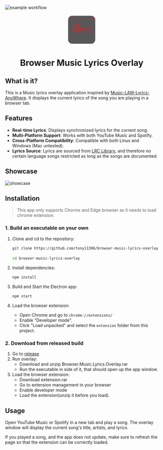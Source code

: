 <!-- BADGES/ -->

![example workflow](https://github.com/tony11306/browser-music-lyrics-overlay/actions/workflows/ci.yml/badge.svg) 

<!-- /BADGES -->
<div align="center">

<img src="icon.png" alt="Browser Music Lyrics Overlay Icon" width="100" height="100">

# Browser Music Lyrics Overlay

</div>

## What is it?

This is a Music lyrics overlay application inspired by [Music-LAW-Lyrics-AnyWhere](https://github.com/iamdevdiv/Music-LAW-Lyrics-AnyWhere). It displays the current lyrics of the song you are playing in a browser tab.

## Features

- **Real-time Lyrics**: Displays synchronized lyrics for the current song.
- **Multi-Platform Support**: Works with both YouTube Music and Spotify.
- **Cross-Platform Compatibility**: Compatible with both Linux and Windows (Mac untested).
- **Lyrics Source**: Lyrics are sourced from [LRC Library](https://lrclib.net/), and therefore no certain language songs restricted as long as the songs are documented.

## Showcase

![showcase](https://i.imgur.com/eJzTUd2.gif)

## Installation

> This app only supports Chorme and Edge browser as it needs to load chrome extension.

### 1. Build an executable on your own
1. Clone and cd to the repository:
    ```sh
    git clone https://github.com/tony11306/browser-music-lyrics-overlay.git

    cd browser-music-lyrics-overlay
    ```

2. Install dependencies:
    ```sh
    npm install
    ```

3. Build and Start the Electron app:
    ```sh
    npm start
    ```

4. Load the browser extension:
    - Open Chrome and go to `chrome://extensions/`
    - Enable "Developer mode".
    - Click "Load unpacked" and select the `extension` folder from this project.

### 2. Download from released build
1. Go to [release](https://github.com/tony11306/browser-music-lyrics-overlay/releases/tag/v1.0.0)
2. Run overlay:
    - Download and unzip Browser.Music.Lyrics.Overlay.rar
    - Run the executable in side of it, that should open up the app window.
3. Load the browser extension:
    - Download extension.rar
    - Go to extension management in your browser
    - Enable developer mode
    - Load the extension(unzip it before you load).

## Usage

Open YouTube Music or Spotify in a new tab and play a song. The overlay window will display the current song's title, artists, and lyrics.

If you played a song, and the app does not update, make sure to refresh the page so that the extension can be correctly loaded.

